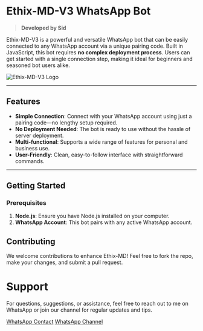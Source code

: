 # Ethix-MD-V3 WhatsApp Bot
> **Developed by Sid**

Ethix-MD-V3 is a powerful and versatile WhatsApp bot that can be easily connected to any WhatsApp account via a unique pairing code. Built in JavaScript, this bot requires **no complex deployment process**. Users can get started with a single connection step, making it ideal for beginners and seasoned bot users alike.

![Ethix-MD-V3 Logo](https://files.catbox.moe/hg0xgo.jpg)

---

## Features
- **Simple Connection**: Connect with your WhatsApp account using just a pairing code—no lengthy setup required.
- **No Deployment Needed**: The bot is ready to use without the hassle of server deployment.
- **Multi-functional**: Supports a wide range of features for personal and business use.
- **User-Friendly**: Clean, easy-to-follow interface with straightforward commands.

---

## Getting Started

### Prerequisites
1. **Node.js**: Ensure you have Node.js installed on your computer.
2. **WhatsApp Account**: This bot pairs with any active WhatsApp account.

## Contributing
We welcome contributions to enhance Ethix-MD! Feel free to fork the repo, make your changes, and submit a pull request.

# Support
For questions, suggestions, or assistance, feel free to reach out to me on WhatsApp or join our channel for regular updates and tips.

[WhatsApp Contact](wa.me/919142294671)
[WhatsApp Channel](https://whatsapp.com/channel/0029VaWJMi3GehEE9e1YsI1S)
